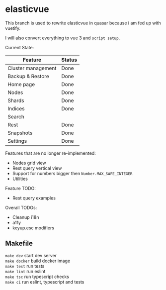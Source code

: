 # elasticvue

This branch is used to rewrite elasticvue in quasar because i am fed up with vuetify.

I will also convert everything to vue 3 and `script setup`.

Current State:

| Feature            | Status |
|--------------------|--------|
| Cluster management | Done   |
| Backup & Restore   | Done   |
| Home page          | Done   |
| Nodes              | Done   |
| Shards             | Done   |
| Indices            | Done   |
| Search             |        |
| Rest               | Done   |
| Snapshots          | Done   |
| Settings           | Done   |


Features that are no longer re-implemented:
* Nodes grid view
* Rest query vertical view
* Support for numbers bigger then `Number.MAX_SAFE_INTEGER`
* Utilities

Feature TODO:
* Rest query examples

Overall TODOs:
* Cleanup i18n
* a11y
* keyup.esc modifiers


## Makefile
`make dev` start dev server  
`make docker` build docker image   
`make test` run tests  
`make lint` run eslint  
`make tsc` run typescript checks  
`make ci` run eslint, typescript and tests
